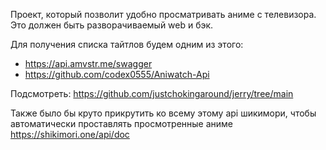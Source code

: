 Проект, который позволит удобно просматривать аниме с телевизора.
Это должен быть разворачиваемый web и бэк. 

Для получения списка тайтлов будем одним из этого:
- https://api.amvstr.me/swagger
- https://github.com/codex0555/Aniwatch-Api

Подсмотреть:
https://github.com/justchokingaround/jerry/tree/main


Также было бы круто прикрутить ко всему этому api шикимори, чтобы автоматически проставлять просмотренные аниме
https://shikimori.one/api/doc
